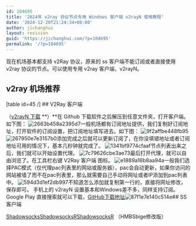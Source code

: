 ```yaml
---
id: 104695
title: '2024年 v2ray 协议节点专用 Windows 客户端 v2rayN 使用教程'
date: '2024-12-20T21:24:34+08:00'
author: jichanghui
layout: revision
guid: 'https://jichanghui.com/?p=104695'
permalink: '/?p=104695'
---
```


现在机场基本都支持 v2Ray 协议，原来的 ss 客户端不能订阅或者直接使用 v2ray 协议的节点。可以使用专用 v2ray 客户端，v2rayN。

## v2ray 机场推荐

\[table id=45 /\] ## V2Ray 客户端

（[v2rayN 下载](https://github.com/2dust/v2rayN/releases) **）**在 Github 下载软件之后解压到任意文件夹，打开客户端。如下图： ![2663b458a2395d7](https://affvps.com/wp-content/uploads/2022/06/2663b458a2395d7.jpg "2663b458a2395d7")一般机场都有订阅地址提供，我们复制好订阅地址，打开软件的订阅设置，把订阅地址填写进去。如下图： ![9f2affbe448fb95](https://affvps.com/wp-content/uploads/2022/06/9f2affbe448fb95.jpg "9f2affbe448fb95")![267950e7e3157b0](https://affvps.com/wp-content/uploads/2022/06/267950e7e3157b0.jpg "267950e7e3157b0")添加完成之后就可以更新订阅了，在你没填错地址或者订阅地址可用的情况下，基本几秒钟就完成了。 ![1341bf9774cfaaf](https://affvps.com/wp-content/uploads/2022/06/1341bf9774cfaaf.jpg "1341bf9774cfaaf")节点列表出来之后，我们就可以开始设置代理。 ![7c79626cbe3ae73](https://affvps.com/wp-content/uploads/2022/06/7c79626cbe3ae73.jpg "7c79626cbe3ae73")最后打开代理，就可以自由浏览了。在工具栏右键 V2Ray 客户端 图标。 ![e1889a16b8aa94a](https://affvps.com/wp-content/uploads/2022/06/e1889a16b8aa94a.jpg "e1889a16b8aa94a")一般我们选择PAC模式（仅代理pac列表里的网站或服务器），pac会自动更新，如果你访问的网站被墙了而不在pac列表里，那么就需要自己手动将网址或者IP添加到pac列表中。 ![594d3d1ef2db997](https://affvps.com/wp-content/uploads/2022/06/594d3d1ef2db997.jpg "594d3d1ef2db997")不知道怎么添加就复制第一行的，直接将网址修改，保存即可。 手机上的 v2rayN 设置基本和Windows差不多，同样支持订阅。Google Play 直接搜索就可以下载，[GitHub下载地址](https://github.com/2dust/v2rayNG/releases)![87f1e7e140c514e](https://affvps.com/wp-content/uploads/2022/06/87f1e7e140c514e.png "87f1e7e140c514e")## SS 客户端

[Shadowsocks](https://github.com/shadowsocks/shadowsocks-windows/releases)[ShadowsocksR](https://github.com/shadowsocksr-backup/shadowsocksr-csharp/releases)[ShadowsocksR](https://github.com/HMBSbige/ShadowsocksR-Windows/releases) （HMBSbige修改版）